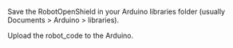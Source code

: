 Save the RobotOpenShield in your Arduino libraries folder (usually Documents > Arduino > libraries).

Upload the robot_code to the Arduino.
